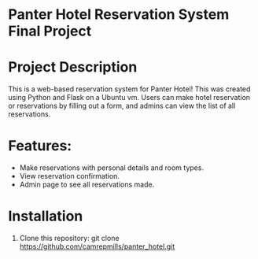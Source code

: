 # Panter Hotel Reservation System Final Project

# Project Description

This is a web-based reservation system for Panter Hotel! This was created using Python and Flask on a Ubuntu vm. Users can make hotel reservation or reservations by filling out a form, and admins can view the list of all reservations.

# Features:
- Make reservations with personal details and room types.
- View reservation confirmation.
- Admin page to see all reservations made.

# Installation

1. Clone this repository:
   git clone https://github.com/camrepmills/panter_hotel.git
